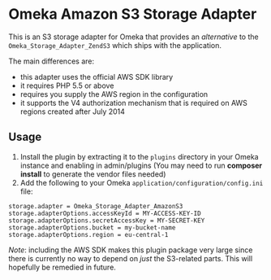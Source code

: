 Omeka Amazon S3 Storage Adapter
===============================

This is an S3 storage adapter for Omeka that provides an _alternative_ to
the `Omeka_Storage_Adapter_ZendS3` which ships with the application.

The main differences are:

 - this adapter uses the official AWS SDK library
 - it requires PHP 5.5 or above
 - requires you supply the AWS region in the configuration
 - it supports the V4 authorization mechanism that is required on AWS
   regions created after July 2014

## Usage

1. Install the plugin by extracting it to the `plugins` directory in your Omeka instance and enabling
   in admin/plugins
   (You may need to run **composer install** to generate the vendor files needed)
2. Add the following to your Omeka `application/configuration/config.ini` file:

```
storage.adapter = Omeka_Storage_Adapter_AmazonS3
storage.adapterOptions.accessKeyId = MY-ACCESS-KEY-ID
storage.adapterOptions.secretAccessKey = MY-SECRET-KEY
storage.adapterOptions.bucket = my-bucket-name
storage.adapterOptions.region = eu-central-1
```

*Note*: including the AWS SDK makes this plugin package very large since
there is currently no way to depend on _just_ the S3-related parts. This
will hopefully be remedied in future. 
